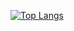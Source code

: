 <!-- [![Anurag's GitHub stats](https://github-readme-stats.vercel.app/api?username=bmd-codes&show_icons=true&theme=tokyonight)](https://github.com/anuraghazra/github-readme-stats) -->
[![Top Langs](https://github-readme-stats.vercel.app/api/top-langs/?username=bmd-codes&layout=compact&theme=tokyonight)](https://github.com/anuraghazra/github-readme-stats)
